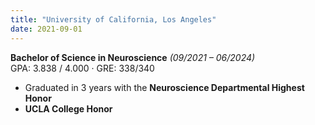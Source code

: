 ```yaml
---
title: "University of California, Los Angeles"
date: 2021-09-01
---
```


**Bachelor of Science in Neuroscience** *(09/2021 – 06/2024)*  
GPA: 3.838 / 4.000 · GRE: 338/340  
- Graduated in 3 years with the **Neuroscience Departmental Highest Honor**  
- **UCLA College Honor**
